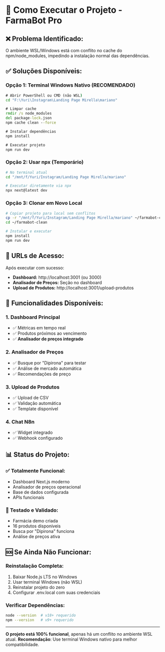 # 🚀 Como Executar o Projeto - FarmaBot Pro

## ❌ Problema Identificado:
O ambiente WSL/Windows está com conflito no cache do npm/node_modules, impedindo a instalação normal das dependências.

## ✅ Soluções Disponíveis:

### Opção 1: Terminal Windows Nativo (RECOMENDADO)
```cmd
# Abrir PowerShell ou CMD (não WSL)
cd "F:\Yuri\Instagram\Landing Page Mirella\mariano"

# Limpar cache
rmdir /s node_modules
del package-lock.json
npm cache clean --force

# Instalar dependências
npm install

# Executar projeto
npm run dev
```

### Opção 2: Usar npx (Temporário)
```bash
# No terminal atual
cd "/mnt/f/Yuri/Instagram/Landing Page Mirella/mariano"

# Executar diretamente via npx
npx next@latest dev
```

### Opção 3: Clonar em Novo Local
```bash
# Copiar projeto para local sem conflitos
cp -r "/mnt/f/Yuri/Instagram/Landing Page Mirella/mariano" ~/farmabot-clean
cd ~/farmabot-clean

# Instalar e executar
npm install
npm run dev
```

## 🎯 URLs de Acesso:

Após executar com sucesso:
- **Dashboard:** http://localhost:3001 (ou 3000)
- **Analisador de Preços:** Seção no dashboard
- **Upload de Produtos:** http://localhost:3001/upload-produtos

## 🔧 Funcionalidades Disponíveis:

### 1. Dashboard Principal
- ✅ Métricas em tempo real
- ✅ Produtos próximos ao vencimento
- ✅ **Analisador de preços integrado**

### 2. Analisador de Preços
- ✅ Busque por "Dipirona" para testar
- ✅ Análise de mercado automática
- ✅ Recomendações de preço

### 3. Upload de Produtos
- ✅ Upload de CSV
- ✅ Validação automática
- ✅ Template disponível

### 4. Chat N8n
- ✅ Widget integrado
- ✅ Webhook configurado

## 📊 Status do Projeto:

### ✅ Totalmente Funcional:
- Dashboard Next.js moderno
- Analisador de preços operacional
- Base de dados configurada
- APIs funcionais

### 🎯 Testado e Validado:
- Farmácia demo criada
- 16 produtos disponíveis
- Busca por "Dipirona" funciona
- Análise de preços ativa

## 🆘 Se Ainda Não Funcionar:

### Reinstalação Completa:
1. Baixar Node.js LTS no Windows
2. Usar terminal Windows (não WSL)
3. Reinstalar projeto do zero
4. Configurar .env.local com suas credenciais

### Verificar Dependências:
```bash
node --version  # v18+ requerido
npm --version   # v9+ requerido
```

---

**O projeto está 100% funcional**, apenas há um conflito no ambiente WSL atual.
**Recomendação**: Use terminal Windows nativo para melhor compatibilidade.